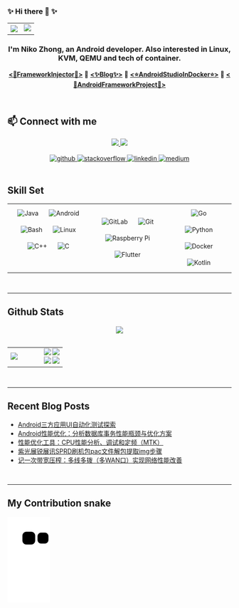 ### ✨ Hi there 👋 ✨

<table><tr>
    <td><img src="https://octodex.github.com/images/topguntocat.png" align="left" /></td>
    <td><img src="https://rishavanand.github.io/static/images/greetings.gif" align="right|top"/></td>
</tr></table>

### <div align="center">I'm Niko Zhong, an Android developer. Also interested in Linux, KVM, QEMU and tech of container.</div>  

<p align="center">
    <b><a href="https://github.com/NasdaqGodzilla/FrameworkInjector">&lt;🌟FrameworkInjector🌟&gt;</a></b>
    <b>🔸</b>
    <b><a href="https://nasdaqgodzilla.github.io/">&lt;✨Blog✨&gt;</a></b>
    <b>🔸</b>
    <b><a href="https://github.com/NasdaqGodzilla/AndroidStudioInDocker">&lt;⭐AndroidStudioInDocker⭐&gt;</a></b>
    <b>🔸</b>
    <b><a href="https://github.com/NasdaqGodzilla/AndroidFrameworkProject">&lt;💫AndroidFrameworkProject💫&gt;</a></b>
</p>
    
<br/>

## 📫 Connect with me
<div align="center">
    <a href="https://juejin.cn/user/1253888000539070" target="_blank">
        <img src="https://img.shields.io/badge/%E6%8E%98%E9%87%91Juejin-%E9%A3%9E%E8%B5%B7%E6%9D%A5__%E9%A3%9E%E8%BF%87%E6%9D%A5-blue?style=social&logo=appveyor" />
    </a>
    <a href="https://blog.csdn.net/realDonaldTrump" target="_blank">
        <img src="https://img.shields.io/badge/CSDN-%E9%95%87%E4%B8%8A%E6%9D%91%E6%A0%91-red" />
    </a>
</div>

<br/>

<div align="center">
<a href="https://github.com/NasdaqGodzilla" target="_blank">
<img src=https://img.shields.io/badge/github-%2324292e.svg?&style=for-the-badge&logo=github&logoColor=white alt=github style="margin-bottom: 5px;" />
</a>
<a href="https://stackoverflow.com/users/9543005/westcity-downtown-boy" target="_blank">
<img src=https://img.shields.io/badge/stackoverflow-%23F28032.svg?&style=for-the-badge&logo=stackoverflow&logoColor=white alt=stackoverflow style="margin-bottom: 5px;" />
</a>
<a href="https://www.linkedin.cn/incareer/in/niko-zhong-8830a2153" target="_blank">
<img src=https://img.shields.io/badge/linkedin-%231E77B5.svg?&style=for-the-badge&logo=linkedin&logoColor=white alt=linkedin style="margin-bottom: 5px;" />
</a>
<a href="https://medium.com/@aug3073911" target="_blank">
<img src=https://img.shields.io/badge/medium-%23292929.svg?&style=for-the-badge&logo=medium&logoColor=white alt=medium style="margin-bottom: 5px;" />
</a>  
</div>

<br/>  

## Skill Set  
<table align="center"><tr><td valign="top" align="center">

<div align="center">  
<img style="margin: 10px" src="https://profilinator.rishav.dev/skills-assets/java-original-wordmark.svg" alt="Java" height="50" />  
<img style="margin: 10px" src="https://profilinator.rishav.dev/skills-assets/android-original-wordmark.svg" alt="Android" height="50" />  
<img style="margin: 10px" src="https://profilinator.rishav.dev/skills-assets/gnu_bash-icon.svg" alt="Bash" height="50" />  
<img style="margin: 10px" src="https://profilinator.rishav.dev/skills-assets/linux-original.svg" alt="Linux" height="50" />  
<img style="margin: 10px" src="https://profilinator.rishav.dev/skills-assets/cplusplus-original.svg" alt="C++" height="50" />  
<img style="margin: 10px" src="https://profilinator.rishav.dev/skills-assets/c-original.svg" alt="C" height="50" />  
</div>

</td><td valign="center">

<div align="center">  
<img style="margin: 10px" src="https://profilinator.rishav.dev/skills-assets/gitlab.svg" alt="GitLab" height="50" />  
<img style="margin: 10px" src="https://profilinator.rishav.dev/skills-assets/git-scm-icon.svg" alt="Git" height="50" />  
<img style="margin: 10px" src="https://profilinator.rishav.dev/skills-assets/raspberrypi.png" alt="Raspberry Pi" height="50" />  
<img style="margin: 10px" src="https://profilinator.rishav.dev/skills-assets/flutterio-icon.svg" alt="Flutter" height="50" />  
</div>

</td><td valign="center">

<div align="center">  
<img style="margin: 10px" src="https://profilinator.rishav.dev/skills-assets/go-original.svg" alt="Go" height="50" />  
<img style="margin: 10px" src="https://profilinator.rishav.dev/skills-assets/python-original.svg" alt="Python" height="50" />  
<img style="margin: 10px" src="https://profilinator.rishav.dev/skills-assets/docker-original-wordmark.svg" alt="Docker" height="50" />  
<img style="margin: 10px" src="https://profilinator.rishav.dev/skills-assets/kotlinlang-icon.svg" alt="Kotlin" height="50" />  
</div>

</td></tr></table>  

<br/>  

----

## Github Stats
<div align="center">
    <img src="https://github-profile-trophy.vercel.app/?username=NasdaqGodzilla&column=7" align="center"/>
</div>

<br/>

<div align="center">
    <table><tr>
        <td width="60%">
            <!-- Metrics -->
            <img src="https://metrics.lecoq.io/nasdaqgodzilla?template=classic&isocalendar=1&isocalendar.duration=full-year"/>
        </td>
        <td>
            <!-- Github Stats -->
            <img src="https://github-readme-stats.vercel.app/api?username=NasdaqGodzilla&show_icons=true&count_private=true&hide_border=true"/>
            <img src="https://github-readme-stats.vercel.app/api/top-langs/?username=NasdaqGodzilla&hide_border=true&layout=compact"/>
            <!-- Visitor counter -->
            <div align="center">
                <img src="https://komarev.com/ghpvc/?username=NasdaqGodzilla&&style=flat-square"/>
                <img src="https://profile-counter.glitch.me/NasdaqGodzilla/count.svg"/>
                <!--<img src="https://count.getloli.com/get/@:NasdaqGodzilla" alt=":NasdaqGodzilla" />-->
            </div> 
        </td>
    </tr></table>
</div>  

<br/>

----

## Recent Blog Posts  
<!-- BLOG-POST-LIST:START -->
- [Android三方应用UI自动化测试探索](https://nasdaqgodzilla.github.io/2022/11/07/Android%E4%B8%89%E6%96%B9%E5%BA%94%E7%94%A8UI%E8%87%AA%E5%8A%A8%E5%8C%96%E6%B5%8B%E8%AF%95%E6%8E%A2%E7%B4%A2/)
- [Android性能优化：分析数据库事务性能瓶颈与优化方案](https://nasdaqgodzilla.github.io/2022/11/03/Android%E6%80%A7%E8%83%BD%E4%BC%98%E5%8C%96%EF%BC%9A%E5%88%86%E6%9E%90%E6%95%B0%E6%8D%AE%E5%BA%93%E4%BA%8B%E5%8A%A1%E6%80%A7%E8%83%BD%E7%93%B6%E9%A2%88%E4%B8%8E%E4%BC%98%E5%8C%96%E6%96%B9%E6%A1%88/)
- [性能优化工具：CPU性能分析、调试和定频（MTK）](https://nasdaqgodzilla.github.io/2022/11/03/%E6%80%A7%E8%83%BD%E4%BC%98%E5%8C%96%E5%B7%A5%E5%85%B7%EF%BC%9ACPU%E6%80%A7%E8%83%BD%E5%88%86%E6%9E%90%E3%80%81%E8%B0%83%E8%AF%95%E5%92%8C%E5%AE%9A%E9%A2%91%EF%BC%88MTK%EF%BC%89/)
- [紫光展锐展讯SPRD刷机包pac文件解包提取img步骤](https://nasdaqgodzilla.github.io/2022/10/10/%E7%B4%AB%E5%85%89%E5%B1%95%E9%94%90%E5%B1%95%E8%AE%AFSPRD%E5%88%B7%E6%9C%BA%E5%8C%85pac%E6%96%87%E4%BB%B6%E8%A7%A3%E5%8C%85%E6%8F%90%E5%8F%96img%E6%AD%A5%E9%AA%A4/)
- [记一次带宽压榨：多线多拨（多WAN口）实现网络性能改善](https://nasdaqgodzilla.github.io/2022/09/30/%E8%AE%B0%E4%B8%80%E6%AC%A1%E5%B8%A6%E5%AE%BD%E5%8E%8B%E6%A6%A8%EF%BC%9A%E5%A4%9A%E7%BA%BF%E5%A4%9A%E6%8B%A8%EF%BC%88%E5%A4%9AWAN%E5%8F%A3%EF%BC%89%E5%AE%9E%E7%8E%B0%E7%BD%91%E7%BB%9C%E6%80%A7%E8%83%BD%E6%94%B9%E5%96%84/)
<!-- BLOG-POST-LIST:END -->  

<br/>

----

## My Contribution snake
![Contribution snake example](https://github.com/NasdaqGodzilla/NasdaqGodzilla/blob/output/github-contribution-grid-snake.svg)
